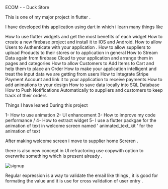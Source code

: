 ECOM - - Duck Store 

This is one of my major project in flutter . 

I have developed this application using dart in which i  learn many things like 

How to use flutter widgets and get the most benefits of each widget
How to create a new firebase project and install it to IOS and Android.
How to allow Users to Authenticate with your application .
How to allow suppliers to upload Products to their stores or to application in general
How to Stream Data again from firebase Cloud to your application and arrange them in pages and categories
How to allow Customers to Add Items to Cart and help them to place an Order
How to make your application intelligent and treat the input data we are getting from users
How to Integrate Stripe Payment Account and link it to your application to receive payments
How to add animations to your design
How to save data locally into SQL Database
How to Push Notifications Automatically to suppliers and customers to keep track of their orders




Things I have leaned During this project 

1- How to use animation 
2- UI enhancement
3- How to improve my code performance /
4- How to extract widget 
5- I use a flutter packgae for the animation of text in welcome screen named ' animated_text_kit ' for the animation of text



After making welcome screen i move to supplier home Screren .


there is also new concept in UI refractoring use copywith option to overwrite something which is present already . 



![signup](https://github.com/kishanup78910/ecom/assets/79304976/f9cd6b5e-2aee-4279-b087-9580e0815f91)


Regular expression is a way to validate the email like things , it is good for formating the value and it is use for cross validation of user entry . 
